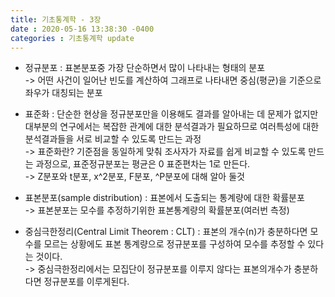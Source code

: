 ```yaml
---
title: 기초통계학 - 3장
date : 2020-05-16 13:38:30 -0400
categories : 기초통계학 update
---
```


* 정규분포 : 표본분포중 가장 단순하면서 많이 나타내는 형태의 분포<br>
-> 어떤 사건이 일어난 빈도를 계산하여 그래프로 나타내면 중심(평균)을 기준으로 좌우가 대칭되는 분포<br>

* 표준화 : 단순한 현상을 정규분포만을 이용해도 결과를 알아내는 데 문제가 없지만 대부분의 연구에서는 복잡한 관계에 대한 분석결과가 필요하므로 여러특성에 대한 분석결과들을 서로 비교할 수 있도록 만드는 과정<br>
-> 표준화란? 기준점을 동일하게 맞춰 조사자가 자료를 쉽게 비교할 수 있도록 만드는 과정으로, 표준정규분포는 평균은 0 표준편차는 1로 만든다.<br>
-> Z분포와 t분포, x^2분포, F분포, ^P분포에 대해 알아 둘것<br>

* 표본분포(sample distribution) : 표본에서 도출되는 통계량에 대한 확률분포 <br>
-> 표본분포는 모수를 추정하기위한 표본통계량의 확률분포(여러번 측정)<br>

* 중심극한정리(Central Limit Theorem : CLT) : 표본의 개수(n)가 충분하다면 모수를 모르는 상황에도 표본 통계량으로 정규분포를 구성하여 모수를 추정할 수 있다는 것이다.<br>
-> 중심극한정리에서는 모집단이 정규분포를 이루지 않다는 표본의개수가 충분하다면 정규분포를 이루게된다.<br>
